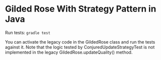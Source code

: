 # Gilded Rose With Strategy Pattern in Java

Run tests: `gradle test`

You can activate the legacy code in the GildedRose class and run the tests against it. Note that the logic tested by ConjuredUpdateStrategyTest is not implemented in the legacy GildedRose.updateQuality() method.